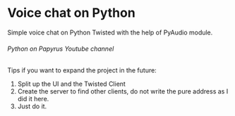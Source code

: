 # Voice chat on Python
Simple voice chat on Python Twisted with the help of PyAudio module.

###### Python on Papyrus Youtube channel

Tips if you want to expand the project in the future:
1) Split up the UI and the Twisted Client
2) Create the server to find other clients, 
do not write the pure address as I did it here.
3) Just do it.
